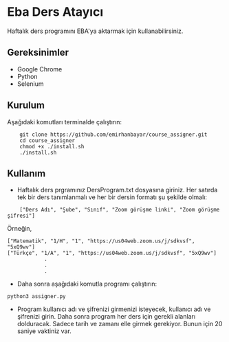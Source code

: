 # Eba Ders Atayıcı

Haftalık ders programını EBA'ya aktarmak için kullanabilirsiniz.

## Gereksinimler

- Google Chrome
- Python
- Selenium

## Kurulum

Aşağıdaki komutları terminalde çalıştırın:

```
    git clone https://github.com/emirhanbayar/course_assigner.git
    cd course_assigner
    chmod +x ./install.sh
    ./install.sh
```


## Kullanım

- Haftalık ders prgramınız DersProgram.txt dosyasına giriniz. Her satırda tek bir ders tanımlanmalı ve her bir dersin formatı şu şekilde olmalı:

```
    ["Ders Adı", "Şube", "Sınıf", "Zoom görüşme linki", "Zoom görüşme şifresi"]
```

Örneğin,

```
["Matematik", "1/H", "1", "https://us04web.zoom.us/j/sdkvsf", "5xQ9wv"]
["Türkçe", "1/A", "1", "https://us04web.zoom.us/j/sdkvsf", "5xQ9wv"]
            .
            .
            .
```

- Daha sonra aşağıdaki komutla programı çalıştırın:
```
python3 assigner.py
```

- Program kullanıcı adı ve şifrenizi girmenizi isteyecek, kullanıcı adı ve şifrenizi girin. Daha sonra program her ders için gerekli alanları dolduracak. Sadece tarih ve zamanı elle girmek gerekiyor. Bunun için 20 saniye vaktiniz var. 


